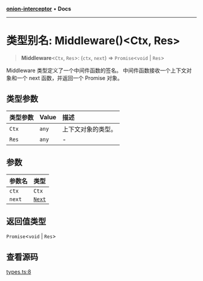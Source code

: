 [**onion-interceptor**](../README.md) • **Docs**

***

# 类型别名: Middleware()\<Ctx, Res\>

> **Middleware**\<`Ctx`, `Res`\>: (`ctx`, `next`) => `Promise`\<`void` \| `Res`\>

Middleware 类型定义了一个中间件函数的签名。
中间件函数接收一个上下文对象和一个 next 函数，并返回一个 Promise 对象。

## 类型参数

| 类型参数 | Value | 描述 |
| :------ | :------ | :------ |
| `Ctx` | `any` | 上下文对象的类型。 |
| `Res` | `any` | - |

## 参数

| 参数名 | 类型 |
| :------ | :------ |
| `ctx` | `Ctx` |
| `next` | [`Next`](Next.md) |

## 返回值类型

`Promise`\<`void` \| `Res`\>

## 查看源码

[types.ts:8](https://github.com/coverjs/onion-interceptor/blob/d9442ccfd97eaff0832faec07c8e2be488e1ba7c/packages/core/src/types.ts#L8)
